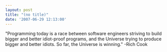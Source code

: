 ```yaml
---
layout: post
title: "(no title)"
date: '2007-06-29 12:13:00'
---
```


"Programming today is a race between software engineers striving to build bigger and better idiot-proof programs, and the Universe trying to produce bigger and better idiots. So far, the Universe is winning." -Rich Cook